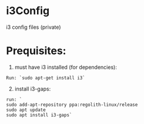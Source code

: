 # i3Config
i3 config files (private)

# Prequisites:
  1. must have i3 installed (for dependencies):
  
    Run: `sudo apt-get install i3`
    
  2. install i3-gaps:
    
    run: `
    sudo add-apt-repository ppa:regolith-linux/release
    sudo apt update
    sudo apt install i3-gaps`
